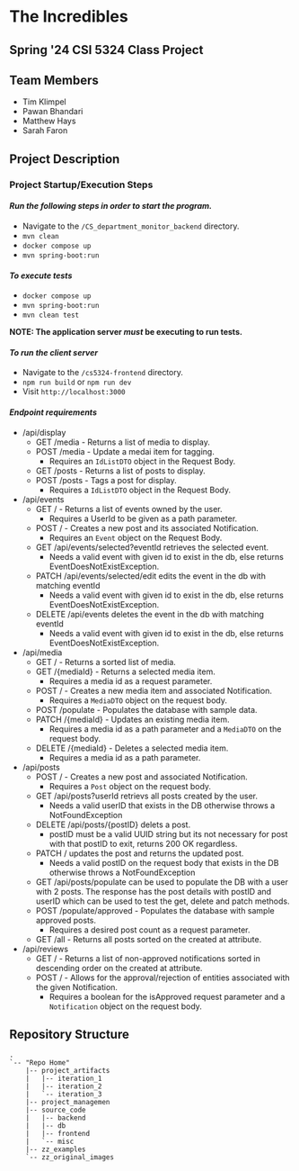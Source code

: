 # The Incredibles

## Spring '24 CSI 5324 Class Project

## Team Members

- Tim Klimpel
- Pawan Bhandari
- Matthew Hays
- Sarah Faron

## Project Description

<!-- TODO: Populate with short description of which ever project is choosen -->

### Project Startup/Execution Steps
#### *Run the following steps in order to start the program.*

- Navigate to the `/CS_department_monitor_backend` directory.
- `mvn clean`
- `docker compose up`
- `mvn spring-boot:run`

#### *To execute tests*

- `docker compose up`
- `mvn spring-boot:run`
- `mvn clean test`

**NOTE: The application server *must* be executing to run tests.**

#### *To run the client server*

- Navigate to the `/cs5324-frontend` directory.
- `npm run build` or `npm run dev`
- Visit `http://localhost:3000`

#### *Endpoint requirements*

- /api/display
  - GET /media - Returns a list of media to display.
  - POST /media - Update a medai item for tagging.
    - Requires an `IdListDTO` object in the Request Body.
  - GET /posts - Returns a list of posts to display.
  - POST /posts - Tags a post for display.
    - Requires a `IdListDTO` object in the Request Body.
- /api/events
  - GET / - Returns a list of events owned by the user.
    - Requires a UserId to be given as a path parameter.
  - POST / - Creates a new post and its associated Notification.
    - Requires an `Event` object on the Request Body.
  - GET /api/events/selected?eventId retrieves the selected event.
    - Needs a valid event with given id to exist in the db, else returns EventDoesNotExistException.
  - PATCH /api/events/selected/edit edits the event in the db with matching eventId
    - Needs a valid event with given id to exist in the db, else returns EventDoesNotExistException.
  - DELETE /api/events deletes the event in the db with matching eventId
    - Needs a valid event with given id to exist in the db, else returns EventDoesNotExistException.
- /api/media
  - GET / - Returns a sorted list of media.
  - GET /{mediaId} - Returns a selected media item.
    - Requires a media id as a request parameter.
  - POST / - Creates a new media item and associated Notification.
    - Requires a `MediaDTO` object on the request body.
  - POST /populate - Populates the database with sample data.
  - PATCH /{mediaId} - Updates an existing media item.
    - Requires a media id as a path parameter and a `MediaDTO` on the request body.
  - DELETE /{mediaId} - Deletes a selected media item.
    - Requires a media id as a path parameter.
- /api/posts
  - POST / - Creates a new post and associated Notification.
    - Requires a `Post` object on the request body.
  - GET /api/posts?userId retrievs all posts created by the user.
    - Needs a valid userID that exists in the DB otherwise throws a NotFoundException
  - DELETE /api/posts/{postID} delets a post.
    - postID must be a valid UUID string but its not necessary for post with that postID to exit, returns 200 OK regardless.
  - PATCH / updates the post and returns the updated post.
    - Needs a valid postID on the request body that exists in the DB otherwise throws a NotFoundException
  - GET /api/posts/populate can be used to populate the DB with a user with 2 posts. The response has the post details with postID and userID which can be used to test the get, delete and patch methods.
  - POST /populate/approved - Populates the database with sample approved posts.
    - Requires a desired post count as a request parameter.
  - GET /all - Returns all posts sorted on the created at attribute.
- /api/reviews
  - GET / - Returns a list of non-approved notifications sorted in descending order on the created at attribute.
  - POST / - Allows for the approval/rejection of entities associated with the given Notification.
    - Requires a boolean for the isApproved request parameter and a `Notification` object on the request body.

## Repository Structure

```
.
`-- "Repo Home"
    |-- project_artifacts
    |   |-- iteration_1
    |   |-- iteration_2
    |   `-- iteration_3
    |-- project_managemen
    |-- source_code
    |   |-- backend
    |   |-- db
    |   |-- frontend
    |   `-- misc
    |-- zz_examples
    `-- zz_original_images
```
